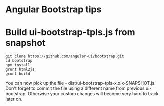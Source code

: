 # Angular Bootstrap tips

Build ui-bootstrap-tpls.js from snapshot
====
    git clone https://github.com/angular-ui/bootstrap.git
    cd bootstrap
    npm install
    grunt html2js
    grunt build
    
You can now pick up the file  - dist/ui-bootstrap-tpls-x.x.x-SNAPSHOT.js.
Don't forget to commit the file using a different name from previous ui-bootstrap. 
Otherwise your custom changes will become very hard to track later on.
